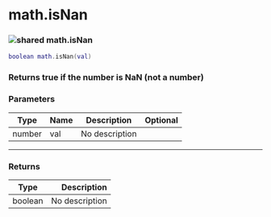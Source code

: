 # math.isNan

### ![shared](../../home/math\_ext/.gitbook/assets/shared.png) math.isNan

```lua
boolean math.isNan(val)
```

### Returns true if the number is NaN (not a number)

### Parameters

| Type   | Name | Description    | Optional |
| ------ | ---- | -------------- | -------: |
| number | val  | No description |          |

***

### Returns

| Type    |    Description |
| ------- | -------------: |
| boolean | No description |
